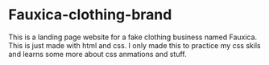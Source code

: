 # Fauxica-clothing-brand
This is a landing page website for a fake clothing business named Fauxica. This is just made with html and css. I only made this to practice my css skils and learns some more about css anmations and stuff.
